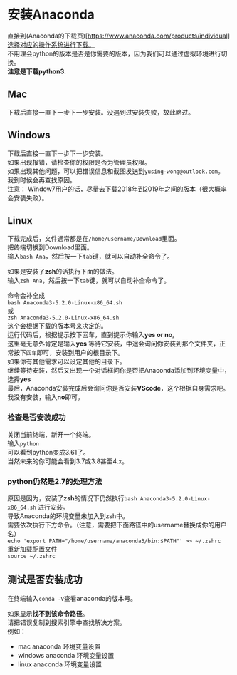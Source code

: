 # 安装Anaconda
直接到(Anaconda的下载页)[https://www.anaconda.com/products/individual]选择对应的操作系统进行下载。  
不用理会python的版本是否是你需要的版本，因为我们可以通过虚拟环境进行切换。  
**注意是下载python3**.
## Mac
下载后直接一直下一步下一步安装。没遇到过安装失败，故此略过。  
## Windows
下载后直接一直下一步下一步安装。  
如果出现报错，请检查你的权限是否为管理员权限。  
如果出现其他问题，可以把错误信息和截图发送到`yusing-wong@outlook.com`。  
我到时候会再查找原因。  
注意： Window7用户的话，尽量去下载2018年到2019年之间的版本（很大概率会安装失败）。  

## Linux
下载完成后，文件通常都是在`/home/username/Download`里面。  
把终端切换到Download里面。  
输入`bash Ana`，然后按一下`tab`键，就可以自动补全命令了。  

如果是安装了**zsh**的话执行下面的做法。   
输入`zsh Ana`，然后按一下`tab`键，就可以自动补全命令了。  

命令会补全成  
`bash Anaconda3-5.2.0-Linux-x86_64.sh`  
或  
`zsh Anaconda3-5.2.0-Linux-x86_64.sh`  
这个会根据下载的版本号来决定的。   
运行代码后，根据提示按下回车，直到提示你输入**yes or no**,  
这里毫无意外肯定是输入**yes**
等待它安装，中途会询问你安装到那个文件夹，正常按下`回车`即可，安装到用户的根目录下。  
如果你有其他需求可以设定其他的目录下。  
继续等待安装，然后又出现一个对话框问你是否把Anaconda添加到环境变量中，选择**yes**  
最后，Anaconda安装完成后会询问你是否安装**VScode**，这个根据自身需求吧。我没有安装，输入**no**即可。  
### 检查是否安装成功  
关闭当前终端，新开一个终端。  
输入`python`  
可以看到python变成3.61了。  
当然未来的你可能会看到3.7或3.8甚至4.x。   

### python仍然是2.7的处理方法   
原因是因为，安装了**zsh**的情况下仍然执行`bash Anaconda3-5.2.0-Linux-x86_64.sh` 进行安装。  
导致Anaconda的环境变量未加入到zsh中。   
需要依次执行下方命令。（注意，需要把下面路径中的username替换成你的用户名）   
`echo 'export PATH="/home/username/anaconda3/bin:$PATH"' >> ~/.zshrc`    
重新加载配置文件  
`source ~/.zshrc`


## 测试是否安装成功  
在终端输入`conda -V`查看anaconda的版本号。  

如果显示**找不到该命令路径**。  
请把错误复制到搜索引擎中查找解决方案。  
例如：  
* mac anaconda 环境变量设置
* windows anaconda 环境变量设置
* linux anaconda 环境变量设置
